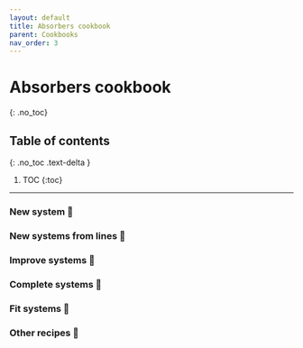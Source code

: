 ```yaml
---
layout: default
title: Absorbers cookbook
parent: Cookbooks
nav_order: 3
---
```


# Absorbers cookbook
{: .no_toc}

## Table of contents
{: .no_toc .text-delta }

1. TOC
{:toc}
---

### New system 🚧

### New systems from lines 🚧

### Improve systems 🚧

### Complete systems 🚧

### Fit systems 🚧

### Other recipes 🚧
